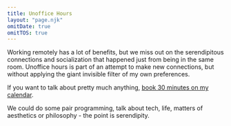 ```yaml
---
title: Unoffice Hours
layout: "page.njk"
omitDate: true
omitTOS: true
---
```


Working remotely has a lot of benefits, but we miss out on the serendipitous connections and socialization that happened just from being in the same room. Unoffice hours is part of an attempt to make new connections, but without applying the giant invisible filter of my own preferences.

If you want to talk about pretty much anything, [book 30 minutes on my calendar](https://cal.com/joshuaseigler/unoffice-hours).

We could do some pair programming, talk about tech, life, matters of aesthetics or philosophy - the point is serendipity.